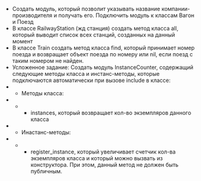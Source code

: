* Создать модуль, который позволит указывать название компании-производителя и получать его. Подключить модуль к классам Вагон и Поезд
* В классе RailwayStation (жд станция) создать метод класса all, который выводит список всех станций, созданных на данный момент
* В классе Train создать метод класса find, который принимает номер поезда и возвращает объект поезда по номеру или nil, если поезд с таким номером не найден.
* Усложенное задание: Создать модуль InstanceCounter, содержащий следующие методы класса и инстанс-методы, которые подключаются автоматически при вызове include в классе:
 * * Методы класса:
* * * instances, который возвращает кол-во экземпляров данного класса
* * Инастанс-методы:
* * * register_instance, который увеличивает счетчик кол-ва экземпляров класса и который можно вызвать из конструктора. При этом, данный метод не должен быть публичным.
